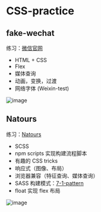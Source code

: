 # CSS-practice

## fake-wechat

练习：[微信官网](https://weixin.qq.com/)

- HTML + CSS
- Flex
- 媒体查询
- 动画，变换，过渡
- 网络字体 (Weixin-test)

![image](https://github.com/user-attachments/assets/de7ece12-f4a1-4332-a097-eaf9e0af65ae)

## Natours

练习：[Natours](https://github.com/jonasschmedtmann/advanced-css-course)

- SCSS
- npm scripts 实现构建流程脚本
- 有趣的 CSS tricks
- 响应式（图像、布局）
- 浏览器兼容（特征查询、媒体查询）
- SASS 构建模式：[7-1-pattern](https://sass-guidelin.es/#the-7-1-pattern)
- float 实现 flex 布局

![image](https://github.com/user-attachments/assets/cd80653d-8589-467c-95dd-527c93b34d8a)
